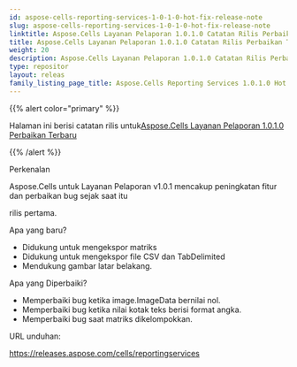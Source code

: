```yaml
---
id: aspose-cells-reporting-services-1-0-1-0-hot-fix-release-note
slug: aspose-cells-reporting-services-1-0-1-0-hot-fix-release-note
linktitle: Aspose.Cells Layanan Pelaporan 1.0.1.0 Catatan Rilis Perbaikan Terbaru
title: Aspose.Cells Layanan Pelaporan 1.0.1.0 Catatan Rilis Perbaikan Terbaru
weight: 20
description: Aspose.Cells Layanan Pelaporan 1.0.1.0 Catatan Rilis Perbaikan Terbaru – pembaruan dan perbaikan terkini
type: repositor
layout: releas
family_listing_page_title: Aspose.Cells Reporting Services 1.0.1.0 Hot Fix Release Note
---
```

{{% alert color="primary" %}} 

 Halaman ini berisi catatan rilis untuk[Aspose.Cells Layanan Pelaporan 1.0.1.0 Perbaikan Terbaru](https://releases.aspose.com/cells/reportingservices/new-releases/aspose.cells-reporting-services-1.0.1.0-hot-fix/)

{{% /alert %}} 

 Perkenalan

 Aspose.Cells untuk Layanan Pelaporan v1.0.1 mencakup peningkatan fitur dan perbaikan bug sejak saat itu

 rilis pertama.

 Apa yang baru?

- Didukung untuk mengekspor matriks
- Didukung untuk mengekspor file CSV dan TabDelimited
- Mendukung gambar latar belakang.

 Apa yang Diperbaiki?

- Memperbaiki bug ketika image.ImageData bernilai nol.
- Memperbaiki bug ketika nilai kotak teks berisi format angka.
- Memperbaiki bug saat matriks dikelompokkan.

 URL unduhan:

<https://releases.aspose.com/cells/reportingservices>
